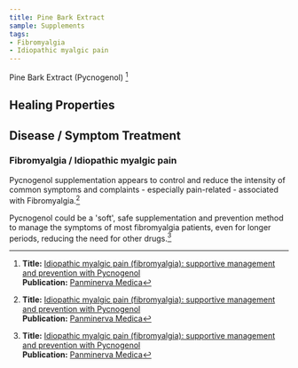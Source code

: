 ```yaml
---
title: Pine Bark Extract
sample: Supplements
tags:
- Fibromyalgia
- Idiopathic myalgic pain 
---
```

Pine Bark Extract (Pycnogenol) [^1]

## Healing Properties

## Disease / Symptom Treatment

### Fibromyalgia / Idiopathic myalgic pain

Pycnogenol supplementation appears to control and reduce the intensity of common symptoms and complaints - especially pain-related - associated with Fibromyalgia.[^1]

Pycnogenol could be a 'soft', safe supplementation and prevention method to manage the symptoms of most fibromyalgia patients, even for longer periods, reducing the need for other drugs.[^1]

[^1]: **Title:** [Idiopathic myalgic pain (fibromyalgia): supportive management and prevention with Pycnogenol](https://doi.org/10.23736/s0031-0808.20.03955-5)<br>
**Publication:** [Panminerva Medica](https://www.minervamedica.it/en/journals/panminerva-medica/issue.php?cod=R41Y2021N01)

[^2]: **Title:** []()<br>
**Publication:** []()<br>
**Archive:** [archive](https://ipfs.io/ipfs/), [archive-mirror](https://cloudflare-ipfs.com/ipfs/)